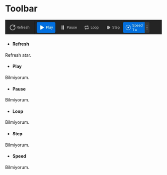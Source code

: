 # Toolbar

<img src="../../../../Dosyalar/Niagara_Editor_Niagara_Debugger_Toolbar.jpg">

* #### Refresh
Refresh atar.

* #### Play
Bilmiyorum.

* #### Pause
Bilmiyorum.

* #### Loop
Bilmiyorum.

* #### Step
Bilmiyorum.

* #### Speed
Bilmiyorum.
